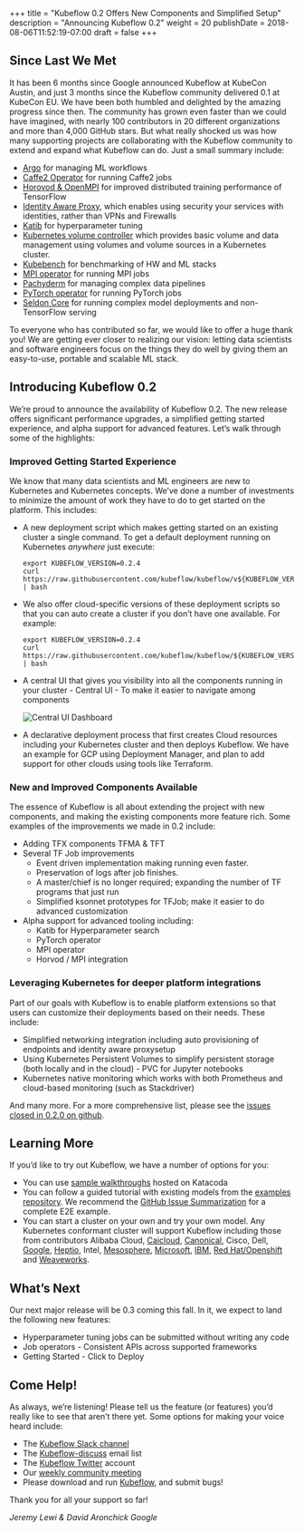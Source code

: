 +++
title = "Kubeflow 0.2 Offers New Components and Simplified Setup"
description = "Announcing Kubeflow 0.2"
weight = 20
publishDate = 2018-08-06T11:52:19-07:00
draft = false
+++

## Since Last We Met
It has been 6 months since Google announced Kubeflow at KubeCon Austin, and just 3 months since the Kubeflow community delivered 0.1 at KubeCon EU. We have been both humbled and delighted by the amazing progress since then. The community has grown even faster than we could have imagined, with nearly 100 contributors in 20 different organizations and more than 4,000 GitHub stars. But what really shocked us was how many supporting projects are collaborating with the Kubeflow community  to extend and expand what Kubeflow can do. Just a small summary include:

  - [Argo](https://github.com/kubeflow/kubeflow/tree/master/kubeflow/argo) for managing ML workflows
  - [Caffe2 Operator](https://github.com/kubeflow/caffe2-operator) for running Caffe2 jobs
  - [Horovod & OpenMPI](https://github.com/kubeflow/kubeflow/tree/master/kubeflow/openmpi) for improved distributed training performance of TensorFlow
  - [Identity Aware Proxy](https://github.com/kubeflow/kubeflow/blob/master/docs/gke/iap.md), which enables using security your services with identities, rather than VPNs and Firewalls
  - [Katib](https://github.com/kubeflow/katib) for hyperparameter tuning
  - [Kubernetes volume controller](https://github.com/kubeflow/experimental-kvc) which provides basic volume and data management using volumes and volume sources in a Kubernetes cluster.
  - [Kubebench](https://github.com/kubeflow/kubebench ) for benchmarking of HW and ML stacks
  - [MPI operator](https://github.com/kubeflow/mpi-operator) for running MPI jobs
  - [Pachyderm](https://github.com/kubeflow/kubeflow/tree/master/kubeflow/pachyderm) for managing complex data pipelines
  - [PyTorch operator](https://github.com/kubeflow/pytorch-operator) for running PyTorch jobs
  - [Seldon Core](https://github.com/kubeflow/kubeflow/tree/master/kubeflow/seldon) for running complex model deployments and non-TensorFlow serving

To everyone who has contributed so far, we would like to offer a huge thank you! We are getting ever closer to realizing our vision: letting data scientists and software engineers focus on the things they do well by giving them an easy-to-use, portable and scalable ML stack.

## Introducing Kubeflow 0.2
We’re proud to announce the availability of Kubeflow 0.2. The new release offers significant performance upgrades, a simplified getting started experience, and alpha support for advanced features. Let’s walk through some of the highlights:

### Improved Getting Started Experience
We know that many data scientists and ML engineers are new to Kubernetes and Kubernetes concepts. We’ve done a number of investments to minimize the amount of work they have to do to get started on the platform. This includes:

  - A new deployment script which makes getting started on an existing cluster a single command. To get a default deployment running on Kubernetes *anywhere* just execute:
    
    ```
    export KUBEFLOW_VERSION=0.2.4
    curl https://raw.githubusercontent.com/kubeflow/kubeflow/v${KUBEFLOW_VERSION}/scripts/deploy.sh | bash
    ```

  - We also offer cloud-specific versions of these deployment scripts so that you can auto create a cluster if you don’t have one available. For example:
    ```
    export KUBEFLOW_VERSION=0.2.4
    curl https://raw.githubusercontent.com/kubeflow/kubeflow/${KUBEFLOW_VERSION}/scripts/gke/deploy.sh | bash
    ```
  - A central UI that gives you visibility into all the components running in your cluster - Central UI - To make it easier to navigate among components

    ![Central UI Dashboard](../Central_UI_Screenshot.svg)

  - A declarative deployment process that first creates Cloud resources including your Kubernetes cluster and then deploys Kubeflow. We have an example for GCP using Deployment Manager, and plan to add support for other clouds using tools like Terraform.

### New and Improved Components Available
The essence of Kubeflow is all about extending the project with new components, and making the existing components more feature rich. Some examples of the improvements we made in 0.2 include:

  - Adding TFX components TFMA & TFT
  - Several TF Job improvements
    - Event driven implementation making running even faster.
    - Preservation of logs after job finishes.
    - A master/chief is no longer required; expanding the number of TF programs that just run
    - Simplified ksonnet prototypes for TFJob; make it easier to do advanced customization
  - Alpha support for advanced tooling including:
    - Katib for Hyperparameter search
    - PyTorch operator 
    - MPI operator 
    - Horvod / MPI integration

### Leveraging Kubernetes for deeper platform integrations
Part of our goals with Kubeflow is to enable platform extensions so that users can customize their deployments based on their needs. These include:

  - Simplified networking integration including auto provisioning of endpoints and identity aware proxysetup
  - Using Kubernetes Persistent Volumes to simplify persistent storage (both locally and in the cloud) - PVC for Jupyter notebooks
  - Kubernetes native monitoring which works with both Prometheus and cloud-based monitoring (such as Stackdriver)

And many more. For a more comprehensive list, please see the [issues closed in 0.2.0 on github](https://github.com/kubeflow/kubeflow/issues?utf8=%E2%9C%93&q=is%3Aissue+is%3Aclosed+label%3Arelease%2F0.2.0+).

## Learning More
If you’d like to try out Kubeflow, we have a number of options for you:

  - You can use [sample walkthroughs](https://www.katacoda.com/kubeflow) hosted on Katacoda
  - You can follow a guided tutorial with existing models from the [examples repository](https://github.com/kubeflow/examples). We recommend the [GitHub Issue Summarization](https://github.com/kubeflow/examples/tree/master/github_issue_summarization) for a complete E2E example.
  - You can start a cluster on your own and try your own model. Any Kubernetes conformant cluster will support Kubeflow including those from contributors Alibaba Cloud, [Caicloud](https://www.prnewswire.com/news-releases/caicloud-releases-its-kubernetes-based-cluster-as-a-service-product-claas-20-and-the-first-tensorflow-as-a-service-taas-11-while-closing-6m-series-a-funding-300418071.html),
 [Canonical](https://jujucharms.com/canonical-kubernetes/),
 Cisco, Dell,
 [Google](https://cloud.google.com/kubernetes-engine/docs/how-to/creating-a-container-cluster),
 [Heptio](https://heptio.com/products/kubernetes-subscription/),
 Intel,
 [Mesosphere](https://github.com/mesosphere/dcos-kubernetes-quickstart),
 [Microsoft](https://docs.microsoft.com/en-us/azure/aks/kubernetes-walkthrough),
 [IBM](https://console.bluemix.net/docs/containers/cs_tutorials.html#cs_cluster_tutorial),
 [Red Hat/Openshift](https://docs.openshift.com/container-platform/3.3/install_config/install/quick_install.html#install-config-install-quick-install) and
 [Weaveworks](https://www.weave.works/product/cloud/).


## What’s Next
Our next major release will be 0.3 coming this fall. In it, we expect to land the following new features:

  - Hyperparameter tuning jobs can be submitted without writing any code
  - Job operators - Consistent APIs across supported frameworks
  - Getting Started - Click to Deploy

## Come Help!
As always, we’re listening! Please tell us the feature (or features) you’d really like to see that aren’t there yet. Some options for making your voice heard include:

  - The [Kubeflow Slack channel](https://join.slack.com/t/kubeflow/shared_invite/enQtMjgyMzMxNDgyMTQ5LWUwMTIxNmZlZTk2NGU0MmFiNDE4YWJiMzFiOGNkZGZjZmRlNTExNmUwMmQ2NzMwYzk5YzQxOWQyODBlZGY2OTg)
  - The [Kubeflow-discuss](https://groups.google.com/forum/#!forum/kubeflow-discuss) email list
  - The [Kubeflow Twitter](http://twitter.com/kubeflow) account
  - Our [weekly community meeting](https://github.com/kubeflow/community)
  - Please download and run [Kubeflow](https://github.com/kubeflow/kubeflow/), and submit bugs!

Thank you for all your support so far!

*Jeremy Lewi & David Aronchick Google*

